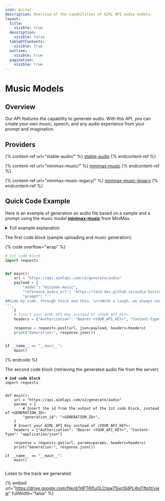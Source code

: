 ```yaml
---
icon: guitar
description: Overview of the capabilities of AIML API audio models.
layout:
  title:
    visible: true
  description:
    visible: false
  tableOfContents:
    visible: true
  outline:
    visible: true
  pagination:
    visible: true
---
```


# Music Models

## Overview

Our API features the capability to generate audio. With this API, you can create your own music, speech, and any audio experience from your prompt and imagination.

## Providers

{% content-ref url="stable-audio/" %}
[stable-audio](stable-audio/)
{% endcontent-ref %}

{% content-ref url="minimax-music/" %}
[minimax-music](minimax-music/)
{% endcontent-ref %}

{% content-ref url="minimax-music-legacy/" %}
[minimax-music-legacy](minimax-music-legacy/)
{% endcontent-ref %}

## Quick Code Example

Here is an example of generation an audio file based on a sample and a prompt using the music model [**minimax-music**](https://docs.aimlapi.com/api-overview/audio-models-music-and-vocal/minimax-music-legacy) from MiniMax.

<details>

<summary>Full example explanation</summary>

As an example, we will generate a song using the popular **minimax-music** model from the Chinese company MiniMax. As you can verify in its [**API Reference**](https://docs.aimlapi.com/api-overview/audio-models-music-and-vocal/minimax-music-legacy), this model accepts an audio sample as input—extracting information about its vocals and instruments for use in the generation process—along with a text prompt where we can provide lyrics for our song.

We used a publicly available sample from royalty-free sample database and generated some lyrics in [Chat GPT](https://docs.aimlapi.com/api-overview/text-models-llm/chat-completion):

&#x20;      _Side by side, through thick and thin,_ \
&#x20;      _With a laugh, we always win._ \
&#x20;      _Storms may come, but we stay true,_ \
&#x20;      _Friends forever—me and you!_

To turn this into a model-friendly prompt (as a single string), we added hash symbols and line breaks.

<mark style="background-color:blue;">'''</mark>\ <mark style="background-color:blue;">##Side by side, through thick and thin, \n\nWith a laugh, we always win. \n\n Storms may come, but we stay true, \n\nFriends forever—me and you!##</mark>\ <mark style="background-color:blue;">'''</mark>

A notable feature of **minimax-music** model is that sample uploading/voice analysis + music generation and retrieving the final audio file from the server are done through separate API calls. _(AIML API tokens are only consumed during the first step—i.e., the actual music generation.)_

You can insert the contents of each of the two code blocks into a separate Python file in your preferred development environment (or, for example, place each part in a separate cell in **Jupyter Notebook**). Replace `<YOUR_API_KEY>` in both fragments with the **AIML API Key** obtained from your [account](https://aimlapi.com/app/keys).

Next, run the first code block. If everything is set up correctly, you will see the following line in the program output (the specific numbers, of course, will vary):

{% code overflow="wrap" %}
```javascript
Generation: {'id': '906aec79-b0af-40c4-adae-15e6c4410e29:minimax-music', 'status': 'queued'}
```
{% endcode %}

This indicates that the file upload and our generation has been queued on the server (which took 4.5 seconds in our case).

Now, copy this `id` value (_without_ quotation marks) and insert it into the second code block, replacing `<GENERATION_ID>`. Now, we can execute the second code block to get our song from the server.

Processing the request on the server may take some time (usually less than a minute). If the requested file is not yet ready, the output will display the corresponding status. Try waiting a bit and rerun the second code block. _(If you're comfortable with coding, you can modify the script to perform this request inside a loop.)_

In our case, after three reruns of the second code block (waiting a total of about 20 seconds), we saw the following output:

{% code overflow="wrap" %}
```javascript
Generation: {'id': '906aec79-b0af-40c4-adae-15e6c4410e29:minimax-music', 'status': 'completed', 'audio_file': {'url': 'https://cdn.aimlapi.com/squirrel/files/koala/Oa2XHFE1hEsUn1qbcAL2s_output.mp3', 'content_type': 'audio/mpeg', 'file_name': 'output.mp3', 'file_size': 1014804}}
```
{% endcode %}

As you can see, the `'status'` is now `'completed'`, and further in the output line, we have a URL where the generated audio file can be downloaded.

Listen to the track we generated below the code blocks.

</details>

The first code block (sample uploading and music generation):

{% code overflow="wrap" %}
```python
# 1st code block
import requests


def main():
    url = "https://api.aimlapi.com/v2/generate/audio"
    payload = {
        "model": "minimax-music",
        "reference_audio_url": 'https://tand-dev.github.io/audio-hosting/spinning-head-271171.mp3',
        "prompt": '''
##Side by side, through thick and thin, \n\nWith a laugh, we always win. \n\n Storms may come, but we stay true, \n\nFriends forever—me and you!##
''',   
    }
    # Insert your AIML API Key instead of <YOUR_API_KEY>:
    headers = {"Authorization": "Bearer <YOUR_API_KEY>", "Content-Type": "application/json"}

    response = requests.post(url, json=payload, headers=headers)
    print("Generation:", response.json())


if __name__ == "__main__":
    main()

```
{% endcode %}

The second code block (retrieving the generated audio file from the server):

<pre class="language-python" data-overflow="wrap"><code class="lang-python"><strong># 2nd code block
</strong>import requests


def main():
    url = "https://api.aimlapi.com/v2/generate/audio"
    params = {
        # Insert the id from the output of the 1st code block, instead of &#x3C;GENERATION_ID>:
        "generation_id": "&#x3C;GENERATION_ID>",
    }
    # Insert your AIML API Key instead of &#x3C;YOUR_API_KEY>:
    headers = {"Authorization": "Bearer &#x3C;YOUR_API_KEY>", "Content-Type": "application/json"}

    response = requests.get(url, params=params, headers=headers)
    print("Generation:", response.json())

if __name__ == "__main__":
    main()

</code></pre>

Listen to the track we generated:

{% embed url="https://drive.google.com/file/d/1itPTKlfuOLCtgw7SycISdPLj6gTftp1t/view" fullWidth="false" %}

